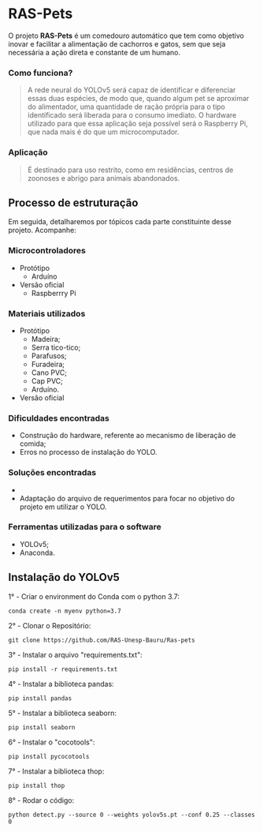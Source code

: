 # RAS-Pets

O projeto **RAS-Pets** é um comedouro automático que tem como objetivo inovar e facilitar a alimentação de cachorros e gatos, sem que seja necessária a ação direta  e constante de um humano.

### Como funciona?

> A rede neural do YOLOv5 será capaz de identificar e diferenciar essas duas espécies, de modo que, quando algum pet se aproximar do alimentador, uma quantidade de ração própria para o tipo identificado será liberada para o consumo imediato. O hardware utilizado para que essa aplicação seja possível será o Raspberry Pi, que nada mais é do que um microcomputador.

### Aplicação

> É destinado para uso restrito, como em residências, centros de zoonoses e abrigo para animais abandonados.

## Processo de estruturação

Em seguida, detalharemos por tópicos cada parte constituinte desse projeto. Acompanhe:

### Microcontroladores

- Protótipo
  - Arduíno
- Versão oficial
  - Raspberrry Pi
  
### Materiais utilizados

- Protótipo
  - Madeira;
  - Serra tico-tico;
  - Parafusos;
  - Furadeira;
  - Cano PVC;
  - Cap PVC;
  - Arduíno.
- Versão oficial

### Dificuldades encontradas

- Construção do hardware, referente ao mecanismo de liberação de comida;
- Erros no processo de instalação do YOLO.

### Soluções encontradas

-
- Adaptação do arquivo de requerimentos para focar no objetivo do projeto em utilizar o YOLO.

### Ferramentas utilizadas para o software

- YOLOv5;
- Anaconda.

## Instalação do YOLOv5

1° - Criar o environment do Conda com o python 3.7:

`conda create -n myenv python=3.7`


2° - Clonar o Repositório:

`git clone https://github.com/RAS-Unesp-Bauru/Ras-pets`


3° - Instalar o arquivo "requirements.txt":

`pip install -r requirements.txt`


4° - Instalar a biblioteca pandas:

`pip install pandas`


5° - Instalar a biblioteca seaborn:

`pip install seaborn`


6° - Instalar o "cocotools":

`pip install pycocotools`


7° - Instalar a biblioteca thop:

`pip install thop`


8° - Rodar o código:

`python detect.py --source 0 --weights yolov5s.pt --conf 0.25 --classes 0`

